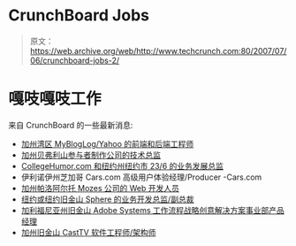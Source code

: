 # CrunchBoard Jobs 

> 原文：<https://web.archive.org/web/http://www.techcrunch.com:80/2007/07/06/crunchboard-jobs-2/>

# 嘎吱嘎吱工作

来自 CrunchBoard 的一些最新消息:

*   [加州湾区 MyBlogLog/Yahoo 的前端和后端工程师](https://web.archive.org/web/20130628194809/http://www.crunchboard.com/item/10919290-MyBlogLog-seeks-rockin%27-frontand-back-end-engineers?mpurl=crunchboard "MyBlogLog seeks rockin' front- and back-end engineers")
*   [加州贝弗利山参与者制作公司的技术总监](https://web.archive.org/web/20130628194809/http://www.crunchboard.com/item/10735369-Director-of-Technology?mpurl=crunchboard "Director of Technology")
*   [CollegeHumor.com 和纽约州纽约市 23/6 的业务发展总监](https://web.archive.org/web/20130628194809/http://www.crunchboard.com/item/10725686-Director-Business-Development?mpurl=crunchboard "Director, Business Development")
*   伊利诺伊州芝加哥 Cars.com 高级用户体验经理/Producer -Cars.com
*   [加州帕洛阿尔托 Mozes 公司的 Web 开发人员](https://web.archive.org/web/20130628194809/http://www.crunchboard.com/item/10640840-Web-Developer?mpurl=crunchboard "Web Developer")
*   [纽约或纽约旧金山 Sphere 的业务开发总监/副总裁](https://web.archive.org/web/20130628194809/http://www.crunchboard.com/item/10631966-Director-VP-of-Business-Development?mpurl=crunchboard "Director/VP of Business Development")
*   [加利福尼亚州旧金山 Adobe Systems 工作流程战略创意解决方案事业部产品经理](https://web.archive.org/web/20130628194809/http://www.crunchboard.com/item/10626592-Group-Product-Manager-Workflow-Strategy-Creative-Solutions-?mpurl=crunchboard "Group Product Manager, Workflow Strategy, Creative Solutions ")
*   [加州旧金山 CastTV 软件工程师/架构师](https://web.archive.org/web/20130628194809/http://www.crunchboard.com/item/10472126-CastTVSoftware-Engineer-Architect?mpurl=crunchboard "CastTV- Software Engineer / Architect")